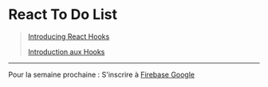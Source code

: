 # React To Do List 
> [Introducing React Hooks](https://youtu.be/mxK8b99iJTg)
> 
>[Introduction aux Hooks](https://fr.reactjs.org/docs/hooks-intro.html)
***

Pour la semaine prochaine : 
S'inscrire à [Firebase Google](https://firebase.google.com/)
